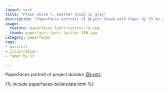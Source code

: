 ```yaml
---
layout: work
title: "Plain white T, another study in gray"
description: "PaperFaces portrait of @Lyetz drawn with Paper by 53 on an iPad."
image: 
  feature: paperfaces-lyetz-twitter-lg.jpg
  thumb: paperfaces-lyetz-twitter-150.jpg
category: paperfaces
tags: 
- portrait
- illustration
- Paper by 53

---
```


PaperFaces portrait of project donator [@Lyetz](http://twitter.com/Lyetz).

{% include paperfaces-boilerplate.html %}